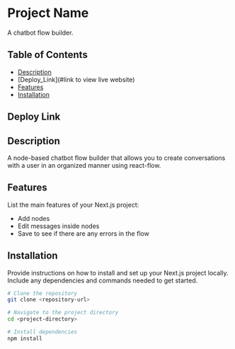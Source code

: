# Project Name

A chatbot flow builder.

## Table of Contents

- [Description](#description)
- [Deploy_Link](#link to view live website)
- [Features](#features)
- [Installation](#installation)

## Deploy Link



## Description

A node-based chatbot flow builder that allows you to create conversations with a user in an organized manner using react-flow.

## Features

List the main features of your Next.js project:

- Add nodes
- Edit messages inside nodes
- Save to see if there are any errors in the flow

## Installation

Provide instructions on how to install and set up your Next.js project locally. Include any dependencies and commands needed to get started.

```bash
# Clone the repository
git clone <repository-url>

# Navigate to the project directory
cd <project-directory>

# Install dependencies
npm install
```
